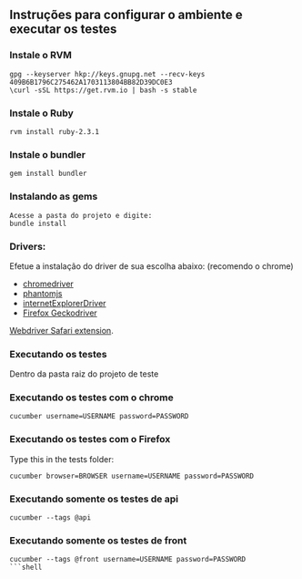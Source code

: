 ## Instruções para configurar o ambiente e executar os testes ##

### Instale o RVM ###

```shell
gpg --keyserver hkp://keys.gnupg.net --recv-keys 409B6B1796C275462A1703113804BB82D39DC0E3
\curl -sSL https://get.rvm.io | bash -s stable
```

### Instale o Ruby ###

```shell
rvm install ruby-2.3.1
```

### Instale o bundler ###

```shell
gem install bundler
```

### Instalando as gems ###

```
Acesse a pasta do projeto e digite:
bundle install
```

### Drivers: ###
Efetue a instalação do driver de sua escolha abaixo: (recomendo o chrome)
- [chromedriver](https://sites.google.com/a/chromium.org/chromedriver/)
- [phantomjs](http://phantomjs.org/)
- [internetExplorerDriver](http://www.seleniumhq.org/download/)
- [Firefox Geckodriver](https://developer.mozilla.org/en-US/docs/Mozilla/QA/Marionette/WebDriver)

 [Webdriver Safari extension](http://selenium-release.storage.googleapis.com/2.48/SafariDriver.safariextz).

### Executando os testes ###

Dentro da pasta raiz do projeto de teste

### Executando os testes com o chrome ###
```shell
cucumber username=USERNAME password=PASSWORD
```

### Executando os testes com o Firefox ###
Type this in the tests folder:
```shell
cucumber browser=BROWSER username=USERNAME password=PASSWORD 
```

### Executando somente os testes de api ###

```shell
cucumber --tags @api
```

### Executando somente os testes de front ###

```shell
cucumber --tags @front username=USERNAME password=PASSWORD
```shell